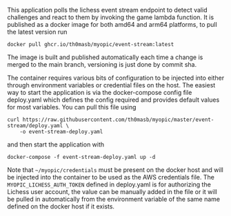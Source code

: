 
This application polls the lichess event stream endpoint
to detect valid challenges and react to them by
invoking the game lambda function. It is published as a
docker image for both amd64 and arm64 platforms, to pull
the latest version run

```shell
docker pull ghcr.io/th0masb/myopic/event-stream:latest
```

The image is built and published automatically each time
a change is merged to the main branch, versioning is just
done by commit sha.

The container requires various bits of configuration to
be injected into either through environment variables
or credential files on the host. The easiest way to start
the application is via the docker-compose config file
deploy.yaml which defines the config required and provides
default values for most variables. You can pull this file
using 

```shell
curl https://raw.githubusercontent.com/th0masb/myopic/master/event-stream/deploy.yaml \
    -o event-stream-deploy.yaml
```

and then start the application with

```shell
docker-compose -f event-stream-deploy.yaml up -d
```

Note that `~/myopic/credentials` must be present on the
docker host and will be injected into the container to be
used as the AWS credentials file. The `MYOPIC_LICHESS_AUTH_TOKEN`
defined in deploy.yaml is for authorizing the Lichess user
account, the value can be manually added in the file or it
will be pulled in automatically from the environment variable
of the same name defined on the docker host if it exists.

